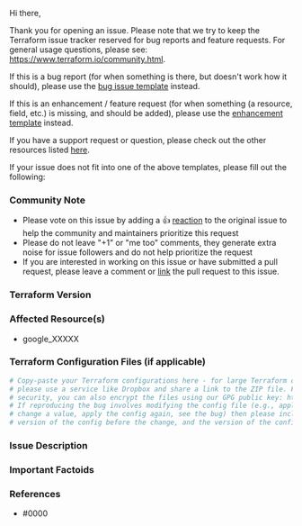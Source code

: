 Hi there,

Thank you for opening an issue. Please note that we try to keep the Terraform issue tracker reserved for bug reports and feature requests. For general usage questions, please see: https://www.terraform.io/community.html.

If this is a bug report (for when something is there, but doesn't work how it should), please use the [bug issue template](https://github.com/terraform-providers/terraform-provider-google/issues/new?template=bug.md) instead.

If this is an enhancement / feature request (for when something (a resource, field, etc.) is missing, and should be added), please use the [enhancement template](https://github.com/terraform-providers/terraform-provider-google/issues/new?template=enhancement.md) instead.

If you have a support request or question, please check out the other resources listed [here](https://github.com/terraform-providers/terraform-provider-google/issues/new?template=question.md).

If your issue does not fit into one of the above templates, please fill out the following:

<!--- Please keep this note for the community --->

### Community Note

* Please vote on this issue by adding a 👍 [reaction](https://blog.github.com/2016-03-10-add-reactions-to-pull-requests-issues-and-comments/) to the original issue to help the community and maintainers prioritize this request
* Please do not leave "+1" or "me too" comments, they generate extra noise for issue followers and do not help prioritize the request
* If you are interested in working on this issue or have submitted a pull request, please leave a comment or [link](https://docs.github.com/en/github/managing-your-work-on-github/linking-a-pull-request-to-an-issue) the pull request to this issue.

<!--- Thank you for keeping this note for the community --->

### Terraform Version
<!--- Please run `terraform -v` to show the Terraform core version and provider version(s). If you are not running the latest version of Terraform or the provider, please upgrade because your issue may have already been fixed. [Terraform documentation on provider versioning](https://www.terraform.io/docs/configuration/providers.html#provider-versions). --->

### Affected Resource(s)
<!--- Please list the affected resources and data sources. --->

* google_XXXXX

### Terraform Configuration Files (if applicable)
<!--- Information about code formatting: https://help.github.com/articles/basic-writing-and-formatting-syntax/#quoting-code --->

```tf
# Copy-paste your Terraform configurations here - for large Terraform configs,
# please use a service like Dropbox and share a link to the ZIP file. For
# security, you can also encrypt the files using our GPG public key: https://www.hashicorp.com/security
# If reproducing the bug involves modifying the config file (e.g., apply a config,
# change a value, apply the config again, see the bug) then please include both the
# version of the config before the change, and the version of the config after the change.
```

### Issue Description
<!---
Please explain your issue here: what you expected to happen, what actually happened, what steps did you take, etc. The more detail you're able to provide, the better we'll be able to help you.
If your issue appears when running Terraform, please provide a link to a GitHub Gist containing the complete debug output. Please do NOT paste the debug output in the issue; just paste a link to the Gist.
--->

### Important Factoids
<!--- Are there anything atypical about your accounts that we should know? For example: authenticating as a user instead of a service account? --->

### References
<!---
Information about referencing Github Issues: https://help.github.com/articles/basic-writing-and-formatting-syntax/#referencing-issues-and-pull-requests

Are there any other GitHub issues (open or closed) or pull requests that should be linked here? Vendor documentation? For example:
--->
* #0000

<!---
Note Google Cloud customers who are working with a dedicated Technical Account Manager (TAM) and Customer Engineer (CE): to expedite the investigation and resolution of this issue, please request your TAM/CE to open an internal bug for Terraform team at Google.
--->
